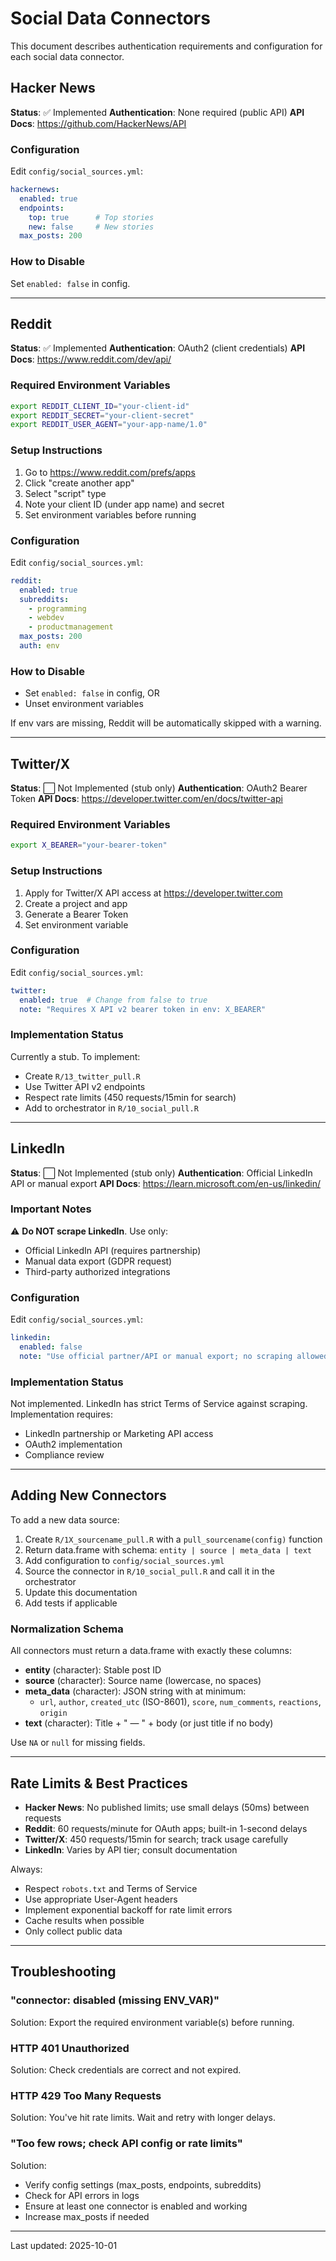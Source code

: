 # Social Data Connectors

This document describes authentication requirements and configuration for each social data connector.

## Hacker News

**Status**: ✅ Implemented
**Authentication**: None required (public API)
**API Docs**: https://github.com/HackerNews/API

### Configuration

Edit `config/social_sources.yml`:
```yaml
hackernews:
  enabled: true
  endpoints:
    top: true      # Top stories
    new: false     # New stories
  max_posts: 200
```

### How to Disable

Set `enabled: false` in config.

---

## Reddit

**Status**: ✅ Implemented
**Authentication**: OAuth2 (client credentials)
**API Docs**: https://www.reddit.com/dev/api/

### Required Environment Variables

```bash
export REDDIT_CLIENT_ID="your-client-id"
export REDDIT_SECRET="your-client-secret"
export REDDIT_USER_AGENT="your-app-name/1.0"
```

### Setup Instructions

1. Go to https://www.reddit.com/prefs/apps
2. Click "create another app"
3. Select "script" type
4. Note your client ID (under app name) and secret
5. Set environment variables before running

### Configuration

Edit `config/social_sources.yml`:
```yaml
reddit:
  enabled: true
  subreddits:
    - programming
    - webdev
    - productmanagement
  max_posts: 200
  auth: env
```

### How to Disable

- Set `enabled: false` in config, OR
- Unset environment variables

If env vars are missing, Reddit will be automatically skipped with a warning.

---

## Twitter/X

**Status**: ⬜ Not Implemented (stub only)
**Authentication**: OAuth2 Bearer Token
**API Docs**: https://developer.twitter.com/en/docs/twitter-api

### Required Environment Variables

```bash
export X_BEARER="your-bearer-token"
```

### Setup Instructions

1. Apply for Twitter/X API access at https://developer.twitter.com
2. Create a project and app
3. Generate a Bearer Token
4. Set environment variable

### Configuration

Edit `config/social_sources.yml`:
```yaml
twitter:
  enabled: true  # Change from false to true
  note: "Requires X API v2 bearer token in env: X_BEARER"
```

### Implementation Status

Currently a stub. To implement:
- Create `R/13_twitter_pull.R`
- Use Twitter API v2 endpoints
- Respect rate limits (450 requests/15min for search)
- Add to orchestrator in `R/10_social_pull.R`

---

## LinkedIn

**Status**: ⬜ Not Implemented (stub only)
**Authentication**: Official LinkedIn API or manual export
**API Docs**: https://learn.microsoft.com/en-us/linkedin/

### Important Notes

⚠️ **Do NOT scrape LinkedIn**. Use only:
- Official LinkedIn API (requires partnership)
- Manual data export (GDPR request)
- Third-party authorized integrations

### Configuration

Edit `config/social_sources.yml`:
```yaml
linkedin:
  enabled: false
  note: "Use official partner/API or manual export; no scraping allowed"
```

### Implementation Status

Not implemented. LinkedIn has strict Terms of Service against scraping. Implementation requires:
- LinkedIn partnership or Marketing API access
- OAuth2 implementation
- Compliance review

---

## Adding New Connectors

To add a new data source:

1. Create `R/1X_sourcename_pull.R` with a `pull_sourcename(config)` function
2. Return data.frame with schema: `entity | source | meta_data | text`
3. Add configuration to `config/social_sources.yml`
4. Source the connector in `R/10_social_pull.R` and call it in the orchestrator
5. Update this documentation
6. Add tests if applicable

### Normalization Schema

All connectors must return a data.frame with exactly these columns:

- **entity** (character): Stable post ID
- **source** (character): Source name (lowercase, no spaces)
- **meta_data** (character): JSON string with at minimum:
  - `url`, `author`, `created_utc` (ISO-8601), `score`, `num_comments`, `reactions`, `origin`
- **text** (character): Title + " — " + body (or just title if no body)

Use `NA` or `null` for missing fields.

---

## Rate Limits & Best Practices

- **Hacker News**: No published limits; use small delays (50ms) between requests
- **Reddit**: 60 requests/minute for OAuth apps; built-in 1-second delays
- **Twitter/X**: 450 requests/15min for search; track usage carefully
- **LinkedIn**: Varies by API tier; consult documentation

Always:
- Respect `robots.txt` and Terms of Service
- Use appropriate User-Agent headers
- Implement exponential backoff for rate limit errors
- Cache results when possible
- Only collect public data

---

## Troubleshooting

### "connector: disabled (missing ENV_VAR)"

Solution: Export the required environment variable(s) before running.

### HTTP 401 Unauthorized

Solution: Check credentials are correct and not expired.

### HTTP 429 Too Many Requests

Solution: You've hit rate limits. Wait and retry with longer delays.

### "Too few rows; check API config or rate limits"

Solution:
- Verify config settings (max_posts, endpoints, subreddits)
- Check for API errors in logs
- Ensure at least one connector is enabled and working
- Increase max_posts if needed

---

Last updated: 2025-10-01
